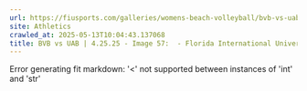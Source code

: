 ```yaml
---
url: https://fiusports.com/galleries/womens-beach-volleyball/bvb-vs-uab-4-25-25/image-57/357/62856
site: Athletics
crawled_at: 2025-05-13T10:04:43.137068
title: BVB vs UAB | 4.25.25 - Image 57:  - Florida International University
---
```


Error generating fit markdown: '<' not supported between instances of 'int' and 'str'